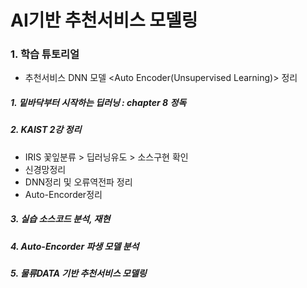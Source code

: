 # AI기반 추천서비스 모델링

### 1. 학습 튜토리얼

- 추천서비스 DNN 모델 <Auto Encoder(Unsupervised Learning)> 정리
##### 1. 밑바닥부터 시작하는 딥러닝 : chapter 8 정독
##### 2. KAIST 2강 정리
 * IRIS 꽃잎분류 > 딥러닝유도 > 소스구현 확인
 * 신경망정리
 * DNN정리 및 오류역전파 정리
 * Auto-Encorder정리
##### 3. 실습 소스코드 분석, 재현
##### 4. Auto-Encorder 파생 모델 분석
##### 5. 물류DATA 기반 추천서비스 모델링
